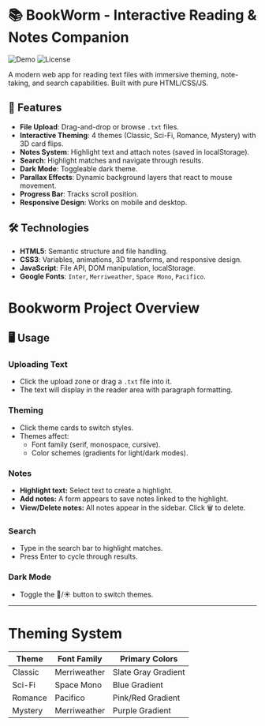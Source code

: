 # 📚 BookWorm - Interactive Reading & Notes Companion

![Demo](https://img.shields.io/badge/Demo-Available-blue) 
![License](https://img.shields.io/badge/License-MIT-green)

A modern web app for reading text files with immersive theming, note-taking, and search capabilities. Built with pure HTML/CSS/JS.

## 🌟 Features
- **File Upload**: Drag-and-drop or browse `.txt` files.
- **Interactive Theming**: 4 themes (Classic, Sci-Fi, Romance, Mystery) with 3D card flips.
- **Notes System**: Highlight text and attach notes (saved in localStorage).
- **Search**: Highlight matches and navigate through results.
- **Dark Mode**: Toggleable dark theme.
- **Parallax Effects**: Dynamic background layers that react to mouse movement.
- **Progress Bar**: Tracks scroll position.
- **Responsive Design**: Works on mobile and desktop.

## 🛠 Technologies
- **HTML5**: Semantic structure and file handling.
- **CSS3**: Variables, animations, 3D transforms, and responsive design.
- **JavaScript**: File API, DOM manipulation, localStorage.
- **Google Fonts**: `Inter`, `Merriweather`, `Space Mono`, `Pacifico`.
  
# Bookworm Project Overview

## 🖥 Usage

### Uploading Text
- Click the upload zone or drag a `.txt` file into it.
- The text will display in the reader area with paragraph formatting.

### Theming
- Click theme cards to switch styles.
- Themes affect:
  - Font family (serif, monospace, cursive).
  - Color schemes (gradients for light/dark modes).

### Notes
- **Highlight text:** Select text to create a highlight.
- **Add notes:** A form appears to save notes linked to the highlight.
- **View/Delete notes:** All notes appear in the sidebar. Click 🗑️ to delete.

### Search
- Type in the search bar to highlight matches.
- Press Enter to cycle through results.

### Dark Mode
- Toggle the 🌙/☀️ button to switch themes.

---
# Theming System

| Theme   | Font Family  | Primary Colors      |
|---------|--------------|---------------------|
| Classic | Merriweather | Slate Gray Gradient |
| Sci-Fi  | Space Mono   | Blue Gradient       |
| Romance | Pacifico     | Pink/Red Gradient   |
| Mystery | Merriweather | Purple Gradient     |
